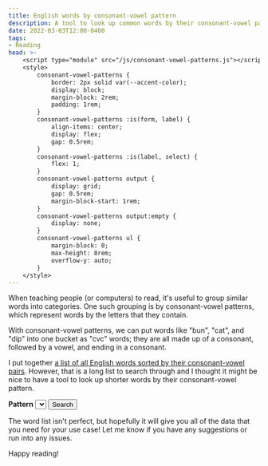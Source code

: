 ```yaml
---
title: English words by consonant-vowel pattern
description: A tool to look up common words by their consonant-vowel pattern and resources for the rest
date: 2022-03-03T12:00-0400
tags:
- Reading
head: >-
    <script type="module" src="/js/consonant-vowel-patterns.js"></script>
    <style>
        consonant-vowel-patterns {
            border: 2px solid var(--accent-color);
            display: block;
            margin-block: 2rem;
            padding: 1rem;
        }
        consonant-vowel-patterns :is(form, label) {
            align-items: center;
            display: flex;
            gap: 0.5rem;
        }
        consonant-vowel-patterns :is(label, select) {
            flex: 1;
        }
        consonant-vowel-patterns output {
            display: grid;
            gap: 0.5rem;
            margin-block-start: 1rem;
        }
        consonant-vowel-patterns output:empty {
            display: none;
        }
        consonant-vowel-patterns ul {
            margin-block: 0;
            max-height: 8rem;
            overflow-y: auto;
        }
    </style>
---
```


When teaching people (or computers) to read, it's useful to group similar words into categories. One such grouping is by consonant-vowel patterns, which represent words by the letters that they contain.

With consonant-vowel patterns, we can put words like "bun", "cat", and "dip" into one bucket as "cvc" words; they are all made up of a consonant, followed by a vowel, and ending in a consonant.

I put together [a list of all English words sorted by their consonant-vowel pairs](https://github.com/SeanMcP/reading/tree/master/consonant-vowel-patterns). However, that is a long list to search through and I thought it might be nice to have a tool to look up shorter words by their consonant-vowel pattern.

<consonant-vowel-patterns>
    <form>
        <label>
            <b>Pattern</b>
            <select name="pattern"></select>
        </label>
        <button>Search</button>
    </form>
    <output></output>
</consonant-vowel-patterns>

The word list isn't perfect, but hopefully it will give you all of the data that you need for your use case! Let me know if you have any suggestions or run into any issues.

Happy reading!
